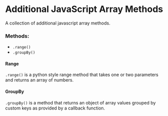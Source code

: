 # Additional JavaScript Array Methods
A collection of additional javascript array methods.

### Methods:
- `.range()`
- `.groupBy()`

#### Range
`.range()` is a python style range method that takes one or two parameters and returns an array of numbers.

#### GroupBy
`.groupBy()` is a method that returns an object of array values grouped by custom keys as provided by a callback function.
